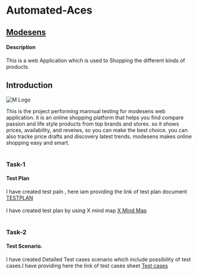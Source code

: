 # **Automated-Aces** 
## [**Modesens**](https://modesens-clone-site.netlify.app/women)
#### Description 
This is a web Application which is used to Shopping the different kinds of products.

## **Introduction**
![M Logo](https://github.com/user-attachments/assets/8e58dbe0-b1f2-4856-8af4-3cc433bec427)

This is the project performing mannual testing for modesens web application. it is an online shopping platform that helps you find compare passion and life style products from top brands and stores. so it shows prices, availability, and reveiws, so you can make the best choice. you can also tracke price drafts and discovery latest trends. modesens makes online shopping easy and smart.
<br>
<br>
### Task-1
#### Test Plan
I have created test paln , here iam providing the link of test plan document
[TESTPLAN](https://docs.google.com/document/d/1AOujAHhx6DO32w-R_SWlx9kUn6nRlIWj_ZhiGvv16y8/edit?usp=sharing)
<br>
<br>
I have created test plan by using X mind map
[X Mind Map](https://xmind.ai/share/VAVmZFVw)
<br>
<br>
### Task-2
#### Test Scenario.
I have created Detailed Test cases scenario which include possibility of test cases.I have providing here the link of test cases sheet
[Test cases](https://docs.google.com/spreadsheets/d/1r8-653m42qA7igFrREytNzkqQ4AQkyPdBuugvow6M8c/edit?gid=1118559582#gid=1118559582)
